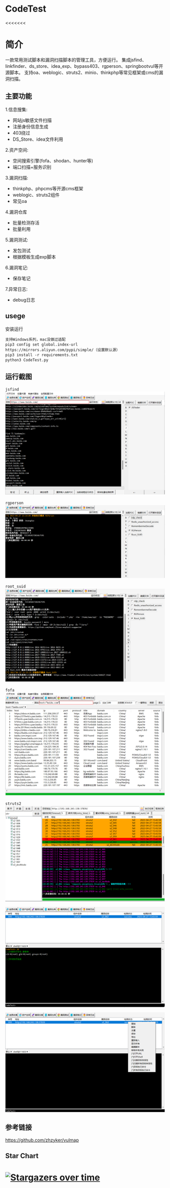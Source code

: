 # CodeTest
<<<<<<<

# 简介
一款常用测试脚本和漏洞扫描脚本的管理工具，方便运行。
集成jsfind、linkfinder、ds_store、idea_exp、bypass403、rgperson、springbootvul等开源脚本。
支持oa、weblogic、struts2、minio、thinkphp等常见框架或cms的漏洞扫描。

## 主要功能
1.信息搜集:
* 网站js敏感文件扫描
* 注册身份信息生成
* 403绕过
* DS_Store、idea文件利用

2.资产空间:
* 空间搜索引擎(fofa、shodan、hunter等)
* 端口扫描+服务识别

3.漏洞扫描:  
* thinkphp、phpcms等开源cms框架
* weblogic、struts2组件
* 常见oa  

4.漏洞仓库
* 批量检测存活
* 批量利用

5.漏洞测试:
* 发包测试
* 根据模板生成exp脚本

6.漏洞笔记:
* 保存笔记

7.异常日志:
* debug日志

## usege
安装运行
``` 
支持Windows系列，mac没做过适配
pip3 config set global.index-url https://mirrors.aliyun.com/pypi/simple/（设置默认源）
pip3 install -r requirements.txt
python3 CodeTest.py
```

## 运行截图

`jsfind`
![](image/1.png)

`rgperson`
![](image/2.png)

`root_suid`
![](image/3.png)

`fofa`
![](image/4.png)

`struts2`
![](image/5.png)

![](image/6.png)

![](image/7.png)

## 参考链接
https://github.com/zhzyker/vulmap


## Star Chart
[![Stargazers over time](https://starchart.cc/codeyso/CodeTest.svg)](https://starchart.cc/codeyso/CodeTest)
=======
